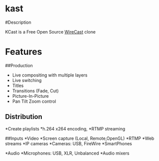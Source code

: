 # kast

#Description

KCast is a Free Open Source [WireCast](http://www.telestream.net/wirecast/features.htm) clone

# Features

##Production
* Live compositing with multiple layers
* Live switching
* Titles
* Transitions (Fade, Cut)
* Picture-In-Picture
* Pan Tilt Zoom control

## Distribution
*Create playlists
*h.264 x264 encoding, 
*RTMP streaming

##Inputs
*Video
  *Screen capture (Local, Remote,OpenGL)
  *RTMP
  *Web streams
  *IP cameras 
  *Cameras: USB, FireWire
  *SmartPhones

*Audio
  *Microphones: USB, XLR, Unbalanced
  *Audio mixers
